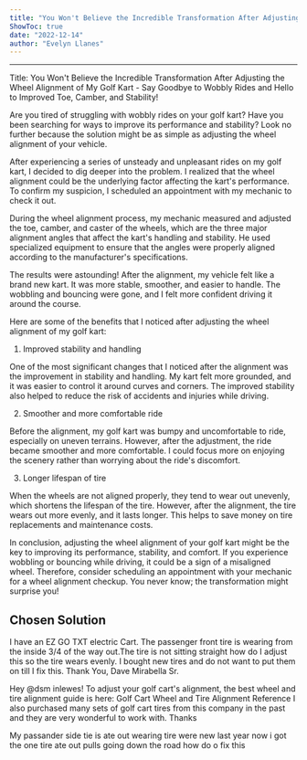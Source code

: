 ```yaml
---
title: "You Won't Believe the Incredible Transformation After Adjusting the Wheel Alignment of My Golf Kart - Say Goodbye to Wobbly Rides and Hello to Improved Toe, Camber, and Stability!"
ShowToc: true 
date: "2022-12-14"
author: "Evelyn Llanes"
---
```

*****
Title: You Won't Believe the Incredible Transformation After Adjusting the Wheel Alignment of My Golf Kart - Say Goodbye to Wobbly Rides and Hello to Improved Toe, Camber, and Stability!

Are you tired of struggling with wobbly rides on your golf kart? Have you been searching for ways to improve its performance and stability? Look no further because the solution might be as simple as adjusting the wheel alignment of your vehicle.

After experiencing a series of unsteady and unpleasant rides on my golf kart, I decided to dig deeper into the problem. I realized that the wheel alignment could be the underlying factor affecting the kart's performance. To confirm my suspicion, I scheduled an appointment with my mechanic to check it out.

During the wheel alignment process, my mechanic measured and adjusted the toe, camber, and caster of the wheels, which are the three major alignment angles that affect the kart's handling and stability. He used specialized equipment to ensure that the angles were properly aligned according to the manufacturer's specifications.

The results were astounding! After the alignment, my vehicle felt like a brand new kart. It was more stable, smoother, and easier to handle. The wobbling and bouncing were gone, and I felt more confident driving it around the course.

Here are some of the benefits that I noticed after adjusting the wheel alignment of my golf kart:

1. Improved stability and handling

One of the most significant changes that I noticed after the alignment was the improvement in stability and handling. My kart felt more grounded, and it was easier to control it around curves and corners. The improved stability also helped to reduce the risk of accidents and injuries while driving.

2. Smoother and more comfortable ride

Before the alignment, my golf kart was bumpy and uncomfortable to ride, especially on uneven terrains. However, after the adjustment, the ride became smoother and more comfortable. I could focus more on enjoying the scenery rather than worrying about the ride's discomfort.

3. Longer lifespan of tire

When the wheels are not aligned properly, they tend to wear out unevenly, which shortens the lifespan of the tire. However, after the alignment, the tire wears out more evenly, and it lasts longer. This helps to save money on tire replacements and maintenance costs.

In conclusion, adjusting the wheel alignment of your golf kart might be the key to improving its performance, stability, and comfort. If you experience wobbling or bouncing while driving, it could be a sign of a misaligned wheel. Therefore, consider scheduling an appointment with your mechanic for a wheel alignment checkup. You never know; the transformation might surprise you!


## Chosen Solution
 I have an EZ GO TXT electric Cart.
The passenger front tire is wearing from the inside 3/4 of the way out.The tire is not sitting straight how do I adjust this so the tire wears evenly.
I bought new tires and do not want to put them on till I fix this.
Thank You,
Dave Mirabella Sr.

 Hey @dsm inlewes!
To adjust your golf cart's alignment, the best wheel and tire alignment guide is here:
Golf Cart Wheel and Tire Alignment Reference
I also purchased many sets of golf cart tires from this company in the past and they are very wonderful to work with.
Thanks

 My passander side tie is ate out wearing tire were new last year now i got the one tire ate out pulls going down the road how do o fix this




